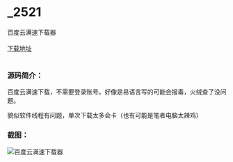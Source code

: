 # _2521
百度云满速下载器
<br/></br>
[下载地址](https://www.uuid2.com/2521.html "下载地址")
<br/></br>
<h3>源码简介：</h3>
<p>百度云满速下载，不需要登录账号。好像是易语言写的可能会报毒，火绒查了没问题。<p>
<p>貌似软件线程有问题，单次下载太多会卡（也有可能是笔者电脑太辣鸡）<p>
<h3>截图：</h3>
<img src="https://www.uuid2.com/wp-content/uploads/img/202112/36bf729411.gif" alt="百度云满速下载器">
